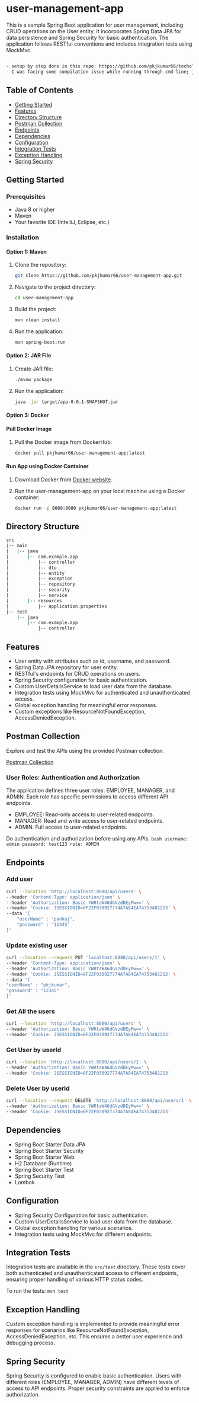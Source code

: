 # user-management-app

This is a sample Spring Boot application for user management, including CRUD operations on the User entity. It incorporates Spring Data JPA for data persistence and Spring Security for basic authentication. The application follows RESTful conventions and includes integration tests using MockMvc.

```bash

- setup by step done in this repo: https://github.com/pkjkumar66/techolution-app
- I was facing some compilation issue while running through cmd line; java21 was not compactible with maven 3.2.0

```

## Table of Contents

- [Getting Started](#getting-started)
- [Features](#features)
- [Directory Structure](#directory)
- [Postman Collection](#postman-collection)
- [Endpoints](#endpoints)
- [Dependencies](#dependencies)
- [Configuration](#configuration)
- [Integration Tests](#integration-tests)
- [Exception Handling](#exception-handling)
- [Spring Security](#spring-security)

## Getting Started

### Prerequisites

- Java 8 or higher
- Maven
- Your favorite IDE (IntelliJ, Eclipse, etc.)

### Installation

#### Option 1: Maven

1. Clone the repository:

    ```bash
    git clone https://github.com/pkjkumar66/user-management-app.git
    ```

2. Navigate to the project directory:

    ```bash
    cd user-management-app
    ```

3. Build the project:

    ```bash
    mvn clean install
    ```

4. Run the application:

    ```bash
    mvn spring-boot:run
    ```

#### Option 2: JAR File

1. Create JAR file:

    ```bash
    ./mvnw package
    ```

2. Run the application:

    ```bash
    java -jar target/app-0.0.1-SNAPSHOT.jar
    ```

#### Option 3: Docker

#### Pull Docker Image

1. Pull the Docker image from DockerHub:

    ```bash
    docker pull pkjkumar66/user-management-app:latest
    ```

#### Run App using Docker Container

1. Download Docker from [Docker website](https://www.docker.com/products/docker-desktop/).
2. Run the user-management-app on your local machine using a Docker container:

    ```bash
    docker run -p 8080:8080 pkjkumar66/user-management-app:latest
    ```

## Directory Structure

```bash
src
|-- main
|   |-- java
|       |-- com.example.app
|           |-- controller
|           |-- dto
|           |-- entity
|           |-- exception
|           |-- repository
|           |-- security
|           |-- service
|       |-- resources
|           |-- application.properties
|-- test
    |-- java
        |-- com.example.app
            |-- controller
```

## Features

- User entity with attributes such as id, username, and password.
- Spring Data JPA repository for user entity.
- RESTful's endpoints for CRUD operations on users.
- Spring Security configuration for basic authentication.
- Custom UserDetailsService to load user data from the database.
- Integration tests using MockMvc for authenticated and unauthenticated access.
- Global exception handling for meaningful error responses.
- Custom exceptions like ResourceNotFoundException, AccessDeniedException.



## Postman Collection

Explore and test the APIs using the provided Postman collection.

[Postman Collection](https://red-water-686645.postman.co/workspace/My-Workspace~bfb5c795-ecc4-4e23-8ad9-7c7fe4b847b4/collection/25669291-214b1db6-a12c-49ec-bbbe-7f43f2ca1cee?action=share&creator=25669291)

### User Roles: Authentication and Authorization
The application defines three user roles: EMPLOYEE, MANAGER, and ADMIN. Each role has specific permissions to access different API endpoints.

- EMPLOYEE: Read-only access to user-related endpoints.
- MANAGER: Read and write access to user-related endpoints.
- ADMIN: Full access to user-related endpoints.

Do authentication and authorization before using any APIs.
    ```bash
        username: admin
        password: test123
        role: ADMIN
    ```

## Endpoints

### Add user

```bash
curl --location 'http://localhost:8080/api/users' \
--header 'Content-Type: application/json' \
--header 'Authorization: Basic YWRtaW46dGVzdDEyMw==' \
--header 'Cookie: JSESSIONID=0F22F030927774A7A84EA74753482213' \
--data '{
    "userName" : "pankaj",
    "password" : "12345"
}'
```

### Update existing user

```bash
curl --location --request PUT 'localhost:8080/api/users/1' \
--header 'Content-Type: application/json' \
--header 'Authorization: Basic YWRtaW46dGVzdDEyMw==' \
--header 'Cookie: JSESSIONID=0F22F030927774A7A84EA74753482213' \
--data '{
"userName" : "pkjkumar",
"password" : "12345"
}'
```

### Get All the users

```bash
curl --location 'http://localhost:8080/api/users' \
--header 'Authorization: Basic YWRtaW46dGVzdDEyMw==' \
--header 'Cookie: JSESSIONID=0F22F030927774A7A84EA74753482213'
```

### Get User by userId

```bash
curl --location 'http://localhost:8080/api/users/1' \
--header 'Authorization: Basic YWRtaW46dGVzdDEyMw==' \
--header 'Cookie: JSESSIONID=0F22F030927774A7A84EA74753482213'
```

### Delete User by userId

```bash
curl --location --request DELETE 'http://localhost:8080/api/users/1' \
--header 'Authorization: Basic YWRtaW46dGVzdDEyMw==' \
--header 'Cookie: JSESSIONID=0F22F030927774A7A84EA74753482213'
```

## Dependencies

- Spring Boot Starter Data JPA
- Spring Boot Starter Security
- Spring Boot Starter Web
- H2 Database (Runtime)
- Spring Boot Starter Test
- Spring Security Test
- Lombok

## Configuration

- Spring Security Configuration for basic authentication.
- Custom UserDetailsService to load user data from the database.
- Global exception handling for various scenarios.
- Integration tests using MockMvc for different endpoints.

## Integration Tests

Integration tests are available in the `src/test` directory. These tests cover both authenticated and unauthenticated access to different endpoints, ensuring proper handling of various HTTP status codes.

To run the tests: `mvn test`

## Exception Handling

Custom exception handling is implemented to provide meaningful error responses for scenarios like ResourceNotFoundException, AccessDeniedException, etc. This ensures a better user experience and debugging process.

## Spring Security

Spring Security is configured to enable basic authentication. Users with different roles (EMPLOYEE, MANAGER, ADMIN) have different levels of access to API endpoints. Proper security constraints are applied to enforce authorization.
